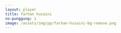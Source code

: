 ```yaml
---
layout: player
title: farhan husaini
no-punggung: 1
image: /assets/img/pp/farhan-husaini-bg-remove.png
---
```

